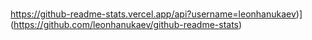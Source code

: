 ### 
https://github-readme-stats.vercel.app/api?username=leonhanukaev)](https://github.com/leonhanukaev/github-readme-stats)
